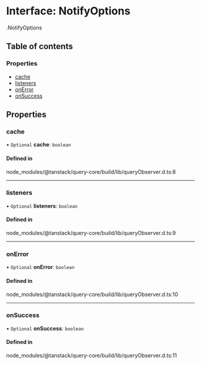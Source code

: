 # Interface: NotifyOptions

[<internal>](../wiki/%3Cinternal%3E).NotifyOptions

## Table of contents

### Properties

- [cache](../wiki/%3Cinternal%3E.NotifyOptions#cache)
- [listeners](../wiki/%3Cinternal%3E.NotifyOptions#listeners)
- [onError](../wiki/%3Cinternal%3E.NotifyOptions#onerror)
- [onSuccess](../wiki/%3Cinternal%3E.NotifyOptions#onsuccess)

## Properties

### cache

• `Optional` **cache**: `boolean`

#### Defined in

node_modules/@tanstack/query-core/build/lib/queryObserver.d.ts:8

___

### listeners

• `Optional` **listeners**: `boolean`

#### Defined in

node_modules/@tanstack/query-core/build/lib/queryObserver.d.ts:9

___

### onError

• `Optional` **onError**: `boolean`

#### Defined in

node_modules/@tanstack/query-core/build/lib/queryObserver.d.ts:10

___

### onSuccess

• `Optional` **onSuccess**: `boolean`

#### Defined in

node_modules/@tanstack/query-core/build/lib/queryObserver.d.ts:11
